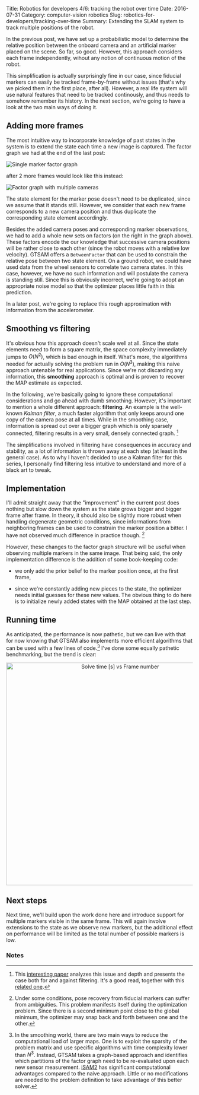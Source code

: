 Title: Robotics for developers 4/6: tracking the robot over time
Date: 2016-07-31
Category: computer-vision robotics
Slug: robotics-for-developers/tracking-over-time
Summary: Extending the SLAM system to track multiple positions of the robot.

In the previous post, we have set up a probabilistic model to determine the relative position between the onboard camera and an artificial marker placed on the scene. So far, so good. However, this approach considers each frame independently, wihout any notion of continuous motion of the robot.

This simplification is actually surprisingly fine in our case, since fiducial markers can easily be tracked frame-by-frame without issues (that's why we picked them in the first place, after all). However, a real life system will use natural features that need to be tracked continously, and thus needs to somehow remember its history. In the next section, we're going to have a look at the two main ways of doing it.

## Adding more frames

The most intuitive way to incorporate knowledge of past states in the system is to extend the state each time a new image is captured. The factor graph we had at the end of the last post:

<img src="{filename}../2_architecture/fgraph_singlemarker.pdf" class="img-center" alt="Single marker factor graph" style="max-width: 320px"/>

after 2 more frames would look like this instead:

<img src="{attach}fgraph_multicam.pdf" class="img-center" alt="Factor graph with multiple cameras" style="max-width: 300px"/>

The state element for the marker pose doesn't need to be duplicated, since we assume that it stands still. However, we consider that each new frame corresponds to a new camera position and thus duplicate the corresponding state element accordingly.

Besides the added camera poses and corresponding marker observations, we had to add a whole new sets on factors (on the right in the graph above). These factors encode the our knowledge that successive camera positions will be rather close to each other (since the robot moves with a relative low velocity). GTSAM offers a `BetweenFactor` that can be used to constrain the relative pose between two state element. On a ground robot, we could have used data from the wheel sensors to correlate two camera states. In this case, however, we have no such information and will postulate the camera is standing still. Since this is obviously incorrect, we're going to adopt an appropriate noise model so that the optimizer places little faith in this prediction.

In a later post, we're going to replace this rough approximation with information from the accelerometer.

## Smoothing vs filtering

It's obvious how this approach doesn't scale well at all. Since the state elements need to form a square matrix, the space complexity immediately jumps to $O(N^2)$, which is bad enough in itself. What's more, the algorithms needed for actually solving the problem run in $O(N^3)$, making this naive approach untenable for real applications. Since we're not discarding any information, this **smoothing** approach is optimal and is proven to recover the MAP estimate as expected.

In the following, we're basically going to ignore these computational considerations and go ahead with dumb smoothing. However, it's important to mention a whole different approach: **filtering**. An example is the well-known *Kalman filter*, a much faster algorithm that only keeps around one copy of the camera pose at all times. While in the smoothing case, information is spread out over a bigger graph which is only sparsely connected, filtering results in a very small, densely connected graph. [^why_filter]

The simplifications involved in filtering have consequences in accuracy and stability, as a lot of information is thrown away at each step (at least in the general case). As to why I haven't decided to use a Kalman filter for this series, I personally find filtering less intuitive to understand and more of a black art to tweak.

## Implementation

I'll admit straight away that the "improvement" in the current post does nothing but slow down the system as the state grows bigger and bigger frame after frame. In theory, it should also be slightly more robust when handling degenerate geometric conditions, since informations from neighboring frames can be used to constrain the marker position a bitter. I have not observed much difference in practice though. [^ambiguity]

 However, these changes to the factor graph structure will be useful when observing multiple markers in the same image. That being said, the only implementation difference is the addition of some book-keeping code:

- we only add the prior belief to the marker position once, at the first frame,

- since we're constantly adding new pieces to the state, the optimizer needs initial guesses for these new values. The obvious thing to do here is to initialize newly added states with the MAP obtained at the last step.

## Running time

As anticipated, the performance is now pathetic, but we can live with that for now knowing that GTSAM also implements more efficient algorithms that can be used with a few lines of code.[^isam] I've done some equally pathetic benchmarking, but the trend is clear:

<div>
    <a href="https://plot.ly/~nikoperugia/13/" target="_blank" title="Solve time [s] vs Frame number" style="display: block; text-align: center;"><img src="https://plot.ly/~nikoperugia/13.png" alt="Solve time [s] vs Frame number" style="max-width: 100%;width: 600px;"  width="600" onerror="this.onerror=null;this.src='https://plot.ly/404.png';" /></a>
    <script data-plotly="nikoperugia:13"  src="https://plot.ly/embed.js" async></script>
</div>


## Next steps

Next time, we'll build upon the work done here and introduce support for multiple markers visible in the same frame. This will again involve extensions to the state as we observe new markers, but the additional effect on performance will be limited as the total number of possible markers is low.

### Notes

[^why_filter]: This [interesting paper](https://www.doc.ic.ac.uk/~ajd/Publications/strasdat_etal_ivc2012.pdf) analyzes this issue and depth and presents the case both for and against filtering. It's a good read, together with this [related one](https://www.doc.ic.ac.uk/~ajd/Publications/strasdat_etal_icra2010.pdf).

[^ambiguity]: Under some conditions, pose recovery from fiducial markers can suffer from ambiguities. This problem manifests itself during the optimization problem. Since there is a second minimum point close to the global minimum, the optimizer may snap back and forth between one and the other.

[^isam]: In the smoothing world, there are two main ways to reduce the computational load of larger maps. One is to exploit the sparsity of the problem matrix and use specific algorithms with time complexity lower than $N^3$. Instead, GTSAM takes a graph-based approach and identifies which partitions of the factor graph need to be re-evaluated upon each new sensor measurement. [iSAM2](http://frc.ri.cmu.edu/~kaess/pub/Kaess12ijrr.pdf) has significant computational advantages compared to the naive approach. Little or no modifications are needed to the problem definition to take advantage of this better solver.
